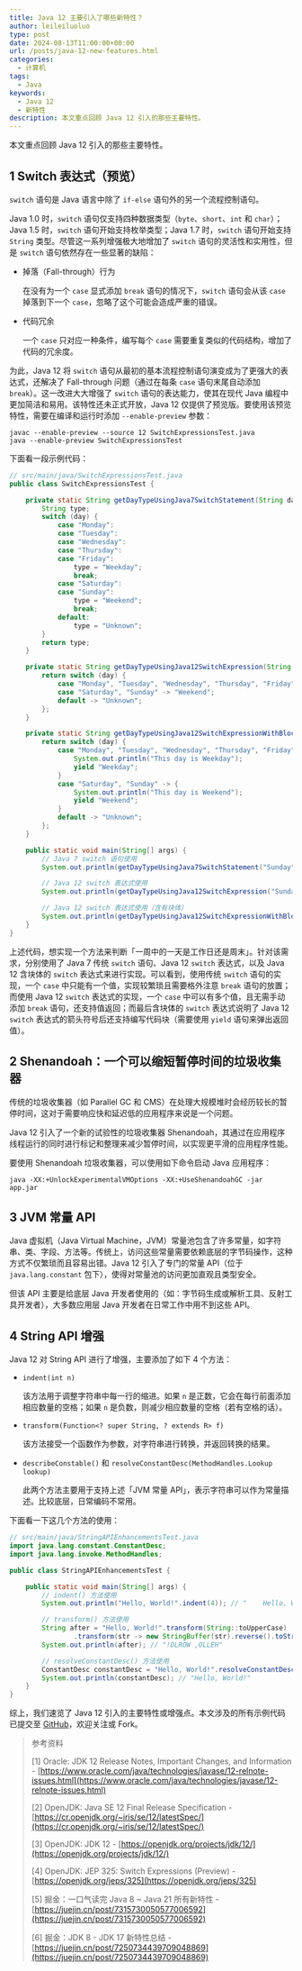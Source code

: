 ```yaml
---
title: Java 12 主要引入了哪些新特性？
author: leileiluoluo
type: post
date: 2024-08-13T11:00:00+08:00
url: /posts/java-12-new-features.html
categories:
  - 计算机
tags:
  - Java
keywords:
  - Java 12
  - 新特性
description: 本文重点回顾 Java 12 引入的那些主要特性。
---
```


本文重点回顾 Java 12 引入的那些主要特性。

## 1 Switch 表达式（预览）

`switch` 语句是 Java 语言中除了 `if-else` 语句外的另一个流程控制语句。

Java 1.0 时，`switch` 语句仅支持四种数据类型（`byte`、`short`、`int` 和 `char`）；Java 1.5 时，`switch` 语句开始支持枚举类型；Java 1.7 时，`switch` 语句开始支持 `String` 类型。尽管这一系列增强极大地增加了 `switch` 语句的灵活性和实用性，但是 `switch` 语句依然存在一些显著的缺陷：

- 掉落（Fall-through）行为

  在没有为一个 `case` 显式添加 `break` 语句的情况下，`switch` 语句会从该 `case` 掉落到下一个 `case`，忽略了这个可能会造成严重的错误。

- 代码冗余

  一个 `case` 只对应一种条件，编写每个 `case` 需要重复类似的代码结构，增加了代码的冗余度。

为此，Java 12 将 `switch` 语句从最初的基本流程控制语句演变成为了更强大的表达式，还解决了 Fall-through 问题（通过在每条 `case` 语句末尾自动添加 `break`）。这一改进大大增强了 `switch` 语句的表达能力，使其在现代 Java 编程中更加简洁和易用。该特性还未正式开放，Java 12 仅提供了预览版。要使用该预览特性，需要在编译和运行时添加 `--enable-preview` 参数：

```shell
javac --enable-preview --source 12 SwitchExpressionsTest.java
java --enable-preview SwitchExpressionsTest
```

下面看一段示例代码：

```java
// src/main/java/SwitchExpressionsTest.java
public class SwitchExpressionsTest {

    private static String getDayTypeUsingJava7SwitchStatement(String day) {
        String type;
        switch (day) {
            case "Monday":
            case "Tuesday":
            case "Wednesday":
            case "Thursday":
            case "Friday":
                type = "Weekday";
                break;
            case "Saturday":
            case "Sunday":
                type = "Weekend";
                break;
            default:
                type = "Unknown";
        }
        return type;
    }

    private static String getDayTypeUsingJava12SwitchExpression(String day) {
        return switch (day) {
            case "Monday", "Tuesday", "Wednesday", "Thursday", "Friday" -> "Weekday";
            case "Saturday", "Sunday" -> "Weekend";
            default -> "Unknown";
        };
    }

    private static String getDayTypeUsingJava12SwitchExpressionWithBlockBodies(String day) {
        return switch (day) {
            case "Monday", "Tuesday", "Wednesday", "Thursday", "Friday" -> {
                System.out.println("This day is Weekday");
                yield "Weekday";
            }
            case "Saturday", "Sunday" -> {
                System.out.println("This day is Weekend");
                yield "Weekend";
            }
            default -> "Unknown";
        };
    }

    public static void main(String[] args) {
        // Java 7 switch 语句使用
        System.out.println(getDayTypeUsingJava7SwitchStatement("Sunday"));

        // Java 12 switch 表达式使用
        System.out.println(getDayTypeUsingJava12SwitchExpression("Sunday"));

        // Java 12 switch 表达式使用（含有块体）
        System.out.println(getDayTypeUsingJava12SwitchExpressionWithBlockBodies("Sunday"));
    }
}
```

上述代码，想实现一个方法来判断「一周中的一天是工作日还是周末」。针对该需求，分别使用了 Java 7 传统 `switch` 语句、Java 12 `switch` 表达式，以及 Java 12 含块体的 `switch` 表达式来进行实现。可以看到，使用传统 `switch` 语句的实现，一个 `case` 中只能有一个值，实现较繁琐且需要格外注意 `break` 语句的放置；而使用 Java 12 `switch` 表达式的实现，一个 `case` 中可以有多个值，且无需手动添加 `break` 语句，还支持值返回；而最后含块体的 `switch` 表达式说明了 Java 12 `switch` 表达式的箭头符号后还支持编写代码块（需要使用 `yield` 语句来弹出返回值）。

## 2 Shenandoah：一个可以缩短暂停时间的垃圾收集器

传统的垃圾收集器（如 Parallel GC 和 CMS）在处理大规模堆时会经历较长的暂停时间，这对于需要响应快和延迟低的应用程序来说是一个问题。

Java 12 引入了一个新的试验性的垃圾收集器 Shenandoah，其通过在应用程序线程运行的同时进行标记和整理来减少暂停时间，以实现更平滑的应用程序性能。

要使用 Shenandoah 垃圾收集器，可以使用如下命令启动 Java 应用程序：

```shell
java -XX:+UnlockExperimentalVMOptions -XX:+UseShenandoahGC -jar app.jar
```

## 3 JVM 常量 API

Java 虚拟机（Java Virtual Machine，JVM）常量池包含了许多常量，如字符串、类、字段、方法等。传统上，访问这些常量需要依赖底层的字节码操作，这种方式不仅繁琐而且容易出错。Java 12 引入了专门的常量 API（位于 `java.lang.constant` 包下），使得对常量池的访问更加直观且类型安全。

但该 API 主要是给底层 Java 开发者使用的（如：字节码生成或解析工具、反射工具开发者），大多数应用层 Java 开发者在日常工作中用不到这些 API。

## 4 String API 增强

Java 12 对 String API 进行了增强，主要添加了如下 4 个方法：

- `indent(int n)`

  该方法用于调整字符串中每一行的缩进。如果 `n` 是正数，它会在每行前面添加相应数量的空格；如果 `n` 是负数，则减少相应数量的空格（若有空格的话）。

- `transform(Function<? super String, ? extends R> f)`

  该方法接受一个函数作为参数，对字符串进行转换，并返回转换的结果。

- `describeConstable()` 和 `resolveConstantDesc(MethodHandles.Lookup lookup)`

  此两个方法主要用于支持上述「JVM 常量 API」，表示字符串可以作为常量描述。比较底层，日常编码不常用。

下面看一下这几个方法的使用：

```java
// src/main/java/StringAPIEnhancementsTest.java
import java.lang.constant.ConstantDesc;
import java.lang.invoke.MethodHandles;

public class StringAPIEnhancementsTest {

    public static void main(String[] args) {
        // indent() 方法使用
        System.out.println("Hello, World!".indent(4)); // "    Hello, World!"

        // transform() 方法使用
        String after = "Hello, World!".transform(String::toUpperCase)
                .transform(str -> new StringBuffer(str).reverse().toString());
        System.out.println(after); // "!DLROW ,OLLEH"

        // resolveConstantDesc() 方法使用
        ConstantDesc constantDesc = "Hello, World!".resolveConstantDesc(MethodHandles.lookup());
        System.out.println(constantDesc); // "Hello, World!"
    }
}
```

综上，我们速览了 Java 12 引入的主要特性或增强点。本文涉及的所有示例代码已提交至 [GitHub](https://github.com/leileiluoluo/java-exercises/tree/main/java-12-new-features-demo/src/main/java)，欢迎关注或 Fork。

> 参考资料
>
> [1] Oracle: JDK 12 Release Notes, Important Changes, and Information - [https://www.oracle.com/java/technologies/javase/12-relnote-issues.html](https://www.oracle.com/java/technologies/javase/12-relnote-issues.html)
>
> [2] OpenJDK: Java SE 12 Final Release Specification - [https://cr.openjdk.org/~iris/se/12/latestSpec/](https://cr.openjdk.org/~iris/se/12/latestSpec/)
>
> [3] OpenJDK: JDK 12 - [https://openjdk.org/projects/jdk/12/](https://openjdk.org/projects/jdk/12/)
>
> [4] OpenJDK: JEP 325: Switch Expressions (Preview) - [https://openjdk.org/jeps/325](https://openjdk.org/jeps/325)
>
> [5] 掘金：一口气读完 Java 8 ~ Java 21 所有新特性 - [https://juejin.cn/post/7315730050577006592](https://juejin.cn/post/7315730050577006592)
>
> [6] 掘金：JDK 8 - JDK 17 新特性总结 - [https://juejin.cn/post/7250734439709048869](https://juejin.cn/post/7250734439709048869)
